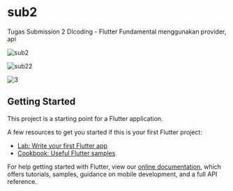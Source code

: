 # sub2

Tugas Submission 2 DIcoding - Flutter Fundamental
menggunakan provider, api 

![sub2](https://user-images.githubusercontent.com/64392550/132100947-d03a8b27-3d5c-4827-83c6-3daa283af6e0.jpg)

![sub22](https://user-images.githubusercontent.com/64392550/132100972-626dc9dd-3ad4-4a73-a3e1-87ff40fdb849.jpg)

![3](https://user-images.githubusercontent.com/64392550/132100987-0dd90510-60e4-491a-800e-6451a4f0efb8.jpg)

## Getting Started

This project is a starting point for a Flutter application.

A few resources to get you started if this is your first Flutter project:

- [Lab: Write your first Flutter app](https://flutter.dev/docs/get-started/codelab)
- [Cookbook: Useful Flutter samples](https://flutter.dev/docs/cookbook)

For help getting started with Flutter, view our
[online documentation](https://flutter.dev/docs), which offers tutorials,
samples, guidance on mobile development, and a full API reference.
